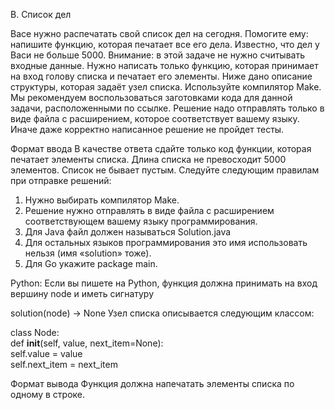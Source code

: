 B. Список дел

Васе нужно распечатать свой список дел на сегодня. Помогите ему: напишите функцию, которая печатает все его дела. Известно, что дел у Васи не больше 5000.
Внимание: в этой задаче не нужно считывать входные данные. Нужно написать только функцию, которая принимает на вход голову списка и печатает его элементы. Ниже дано описание структуры, которая задаёт узел списка. Используйте компилятор Make.
Мы рекомендуем воспользоваться заготовками кода для данной задачи, расположенными по ссылке.
Решение надо отправлять только в виде файла с расширением, которое соответствует вашему языку. Иначе даже корректно написанное решение не пройдет тесты.

Формат ввода
В качестве ответа сдайте только код функции, которая печатает элементы списка. Длина списка не превосходит 5000
 элементов. Список не бывает пустым.
Следуйте следующим правилам при отправке решений:

1. Нужно выбирать компилятор Make.
2. Решение нужно отправлять в виде файла с расширением соответствующем вашему языку программирования.
3. Для Java файл должен называться Solution.java
4. Для остальных языков программирования это имя использовать нельзя (имя «solution» тоже).
5. Для Go укажите package main.

Python:
Если вы пишете на Python, функция должна принимать на вход вершину node и иметь сигнатуру

solution(node) -> None
Узел списка описывается следующим классом:

class Node:  
    def __init__(self, value, next_item=None):  
        self.value = value  
        self.next_item = next_item

Формат вывода
Функция должна напечатать элементы списка по одному в строке.
